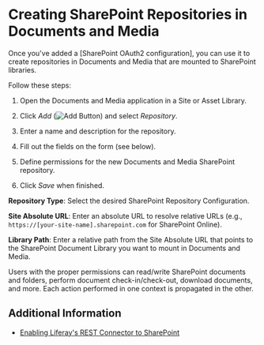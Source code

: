 # Creating SharePoint Repositories in Documents and Media

Once you've added a [SharePoint OAuth2 configuration], you can use it to create repositories in Documents and Media that are mounted to SharePoint libraries.

Follow these steps:

1. Open the Documents and Media application in a Site or Asset Library.

1. Click *Add* (![Add Button](../../../../images/icon-add.png)) and select *Repository*.

1. Enter a name and description for the repository.

1. Fill out the fields on the form (see below).

1. Define permissions for the new Documents and Media SharePoint repository.

1. Click *Save* when finished.

**Repository Type**: Select the desired SharePoint Repository Configuration.

**Site Absolute URL**: Enter an absolute URL to resolve relative URLs (e.g., `https://[your-site-name].sharepoint.com` for SharePoint Online).

**Library Path**: Enter a relative path from the Site Absolute URL that points to the SharePoint Document Library you want to mount in Documents and Media.

Users with the proper permissions can read/write SharePoint documents and folders, perform document check-in/check-out, download documents, and more. Each action performed in one context is propagated in the other.

## Additional Information

* [Enabling Liferay's REST Connector to SharePoint](./enabling-liferays-rest-connector-to-sharepoint.md)
